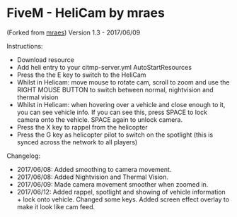 # FiveM - HeliCam by mraes
(Forked from [mraes](https://www.github.com/mraes))
Version 1.3 - 2017/06/09

Instructions:
 * Download resource
 * Add heli entry to your citmp-server.yml AutoStartResources
 * Press the the E key to switch to the HeliCam
 * Whilst in Helicam: move mouse to rotate cam, scroll to zoom and use the RIGHT MOUSE BUTTON to switch between normal, nightvision and thermal vision
 * Whilst in Helicam: when hovering over a vehicle and close enough to it, you can see vehicle info. If you can see this, press SPACE to lock camera onto the vehicle. SPACE again to unlock camera.
 * Press the X key to rappel from the helicopter
 * Press the G key as helicopter pilot to switch on the spotlight (this is synced across the network to all players)
 
 Changelog:
 * 2017/06/08: Added smoothing to camera movement.
 * 2017/06/08: Added Nightvision and Thermal Vision.
 * 2017/06/09: Made camera movement smoother when zoomed in.
 * 2017/06/12: Added rappel, spotlight and showing of vehicle information + lock onto vehicle. Changed some keys. Added screen effect overlay to make it look like cam feed.